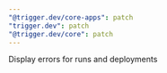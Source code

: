```yaml
---
"@trigger.dev/core-apps": patch
"trigger.dev": patch
"@trigger.dev/core": patch
---
```


Display errors for runs and deployments
